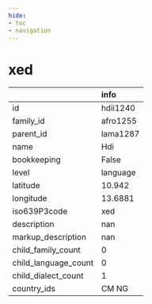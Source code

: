 ```yaml
---
hide:
- toc
- navigation
---
```

# xed
|                      | info     |
|:---------------------|:---------|
| id                   | hdii1240 |
| family_id            | afro1255 |
| parent_id            | lama1287 |
| name                 | Hdi      |
| bookkeeping          | False    |
| level                | language |
| latitude             | 10.942   |
| longitude            | 13.6881  |
| iso639P3code         | xed      |
| description          | nan      |
| markup_description   | nan      |
| child_family_count   | 0        |
| child_language_count | 0        |
| child_dialect_count  | 1        |
| country_ids          | CM NG    |